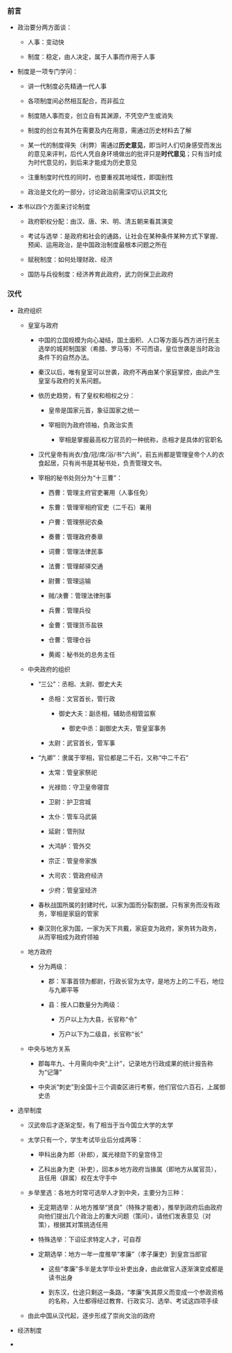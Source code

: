 ### 前言

- 政治要分两方面谈：
  
  - 人事：变动快
  
  - 制度：稳定，由人决定，属于人事而作用于人事

- 制度是一项专门学问：
  
  - 讲一代制度必先精通一代人事
  
  - 各项制度间必然相互配合，而非孤立
  
  - 制度随人事而变，创立自有其渊源，不凭空产生或消失
  
  - 制度的创立有其外在需要及内在用意，需通过历史材料去了解
  
  - 某一代的制度得失（利弊）需通过**历史意见**，即当时人们切身感受而发出的意见来评判，后代人凭自身环境做出的批评只是**时代意见**；只有当时成为时代意见的，到后来才能成为历史意见
  
  - 注重制度时代性的同时，也要重视其地域性，即国别性
  
  - 政治是文化的一部分，讨论政治前需深切认识其文化

- 本书以四个方面来讨论制度
  
  - 政府职权分配：由汉、唐、宋、明、清五朝来看其演变
  
  - 考试与选举：是政府和社会的通路，让社会在某种条件某种方式下掌握、预闻、运用政治，是中国政治制度最根本问题之所在
  
  - 赋税制度：如何处理财政、经济
  
  - 国防与兵役制度：经济养育此政府，武力则保卫此政府

### 汉代

- 政府组织
  
  - 皇室与政府
    
    - 中国的立国规模为向心凝结，国土面积、人口等方面与西方进行民主选举的城邦制国家（希腊、罗马等）不可而语，皇位世袭是当时政治条件下的自然办法。
    
    - 秦汉以后，唯有皇室可以世袭，政府不再由某个家庭掌控，由此产生皇室与政府的关系问题。
    
    - 依历史趋势，有了皇权和相权之分：
      
      - 皇帝是国家元首，象征国家之统一
      
      - 宰相则为政府领袖，负政治实责
        
        - 宰相是掌握最高权力官员的一种统称，丞相才是具体的官职名
    
    - 汉代皇帝有尚衣/食/冠/席/浴/书“六尚”，前五尚都是管理皇帝个人的衣食起居，只有尚书是其秘书处，负责管理文书。
    
    - 宰相的秘书处则分为“十三曹”：
      
      - 西曹：管理主府官吏署用（人事任免）
      
      - 东曹：管理宰相府官吏（二千石）署用
      
      - 户曹：管理祭祀农桑
      
      - 奏曹：管理政府奏章
      
      - 词曹：管理法律民事
      
      - 法曹：管理邮驿交通
      
      - 尉曹：管理运输
      
      - 贼/决曹：管理法律刑事
      
      - 兵曹：管理兵役
      
      - 金曹：管理货币盐铁
      
      - 仓曹：管理仓谷
      
      - 黄阁：秘书处的总务主任
  
  - 中央政府的组织
    
    - “三公”：丞相、太尉、御史大夫
      
      - 丞相：文官首长，管行政
        
        - 御史大夫：副丞相，辅助丞相管监察
          
          - 御史中丞：副御史大夫，管皇室事务
      
      - 太尉：武官首长，管军事
    
    - “九卿”：隶属于宰相，官位都是二千石，又称“中二千石”
      
      - 太常：管皇家祭祀
      
      - 光禄勋：守卫皇帝寝宫
      
      - 卫尉：护卫宫城
      
      - 太仆：管车马武装
      
      - 延尉：管刑狱
      
      - 大鸿胪：管外交
      
      - 宗正：管皇帝家族
      
      - 大司农：管政府经济
      
      - 少府：管皇室经济
    
    - 春秋战国所属的封建时代，以家为国而分裂割据，只有家务而没有政务，宰相是家庭的管家
    
    - 秦汉则化家为国，一家为天下共戴，家庭变为政府，家务转为政务，从而宰相成为政府领袖
  
  - 地方政府
    
    - 分为两级：
      
      - 郡：军事首领为都尉，行政长官为太守，是地方上的二千石，地位与九卿平等
      
      - 县：按人口数量分为两级：
        
        - 万户以上为大县，长官称“令”
        
        - 万户以下为二级县，长官称“长”
  
  - 中央与地方关系
    
    - 郡每年九、十月需向中央“上计”，记录地方行政成果的统计报告称为“记簿”
    
    - 中央派“刺史”到全国十三个调查区进行考察，他们官位六百石，上属御史丞

- 选举制度
  
  - 汉武帝后才逐渐定型，有了相当于当今国立大学的太学
  
  - 太学只有一个，学生考试毕业后分成两等：
    
    - 甲科出身为郎（补郎），属光禄勋下的皇宫侍卫
    
    - 乙科出身为吏（补吏），回本乡地方政府当掾属（即地方从属官员），且任用（辟属）权在太守手中
  
  - 乡举里选：各地方时常可选举人才到中央，主要分为三种：
    
    - 无定期选举：从地方推举“贤良”（特殊才能者），推举到政府后由政府向他们提出几个政治上的重大问题（策问），请他们发表意见（对策），根据其对策挑选任用
    
    - 特殊选举：下诏征求特定人才，可自荐
    
    - 定期选举：地方一年一度推举“孝廉”（孝子廉吏）到皇宫当郎官
      
      - 这些“孝廉”多半是太学毕业补吏出身，由此做官人逐渐演变成都是读书出身
      
      - 到东汉，仕途只剩这一条路，“孝廉”失其原义而变成一个参政资格的名称，入仕都得经过教育、行政实习、选举、考试这四项手续
  
  - 由此中国从汉代起，逐步形成了崇尚文治的政府

- 经济制度

- 
